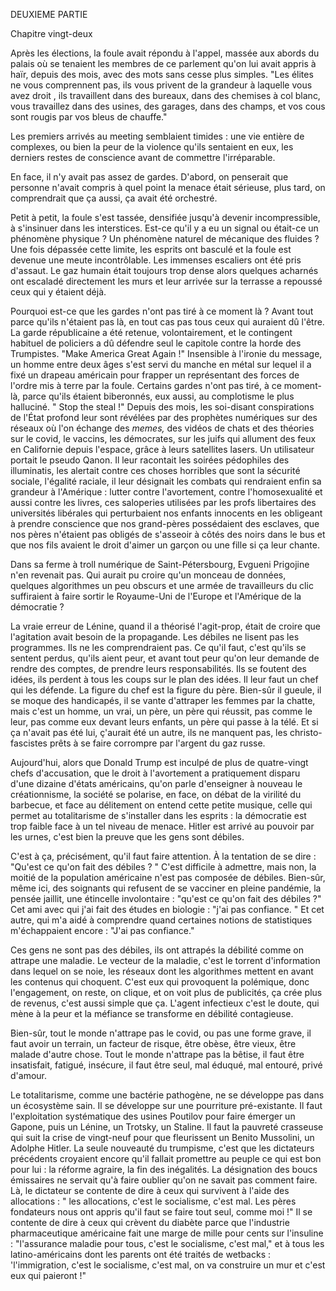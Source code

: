 DEUXIEME PARTIE

Chapitre vingt-deux

Après les élections, la foule avait répondu à l'appel, massée aux abords du palais où se tenaient les membres de ce parlement qu'on lui avait appris à haïr, depuis des mois, avec des mots sans cesse plus simples. "Les élites ne vous comprennent pas, ils vous privent de la grandeur à laquelle vous avez droit , ils travaillent dans des bureaux, dans des chemises à col blanc, vous travaillez dans des usines, des garages, dans des champs, et vos cous sont rougis par vos bleus de chauffe."

Les premiers arrivés au meeting semblaient timides : une vie entière de complexes, ou bien la peur de la violence qu'ils sentaient en eux, les derniers restes de conscience avant de commettre l'irréparable. 

En face, il n'y avait pas assez de gardes. D'abord, on penserait que personne n'avait compris à quel point la menace était sérieuse, plus tard, on comprendrait que ça aussi, ça avait été orchestré. 

Petit à petit, la foule s'est tassée, densifiée jusqu'à devenir incompressible, à s'insinuer dans les interstices. Est-ce qu'il y a eu un signal ou était-ce un phénomène physique ? Un phénomène naturel de mécanique des fluides ? Une fois dépassée cette limite, les esprits ont basculé et la foule est devenue une meute incontrôlable. Les immenses escaliers ont été pris d'assaut. Le gaz humain était toujours trop dense alors quelques acharnés ont escaladé directement les murs et leur arrivée sur la terrasse a repoussé ceux qui y étaient déjà. 

Pourquoi est-ce que les gardes n'ont pas tiré à ce moment là ? Avant tout parce qu'ils n'étaient pas là, en tout cas pas tous ceux qui auraient dû l'être. La garde républicaine a été retenue, volontairement, et le contingent habituel de policiers a dû défendre seul le capitole contre la horde des Trumpistes. "Make America Great Again !" 
Insensible à l'ironie du message, un homme entre deux âges s'est servi du manche en métal sur lequel il a fixé un drapeau américain pour frapper un représentant des forces de l'ordre mis à terre par la foule. 
Certains gardes n'ont pas tiré, à ce moment-là, parce qu'ils étaient biberonnés, eux aussi, au complotisme le plus halluciné. " Stop the steal !" Depuis des mois, les soi-disant conspirations de l'État profond leur sont révélées par des prophètes numériques sur des réseaux où l'on échange des *memes,* des vidéos de chats et des théories sur le covid, le vaccins, les démocrates, sur les juifs qui allument des feux en Californie depuis l'espace, grâce à leurs satellites lasers. Un utilisateur portait le pseudo Qanon. Il leur racontait les soirées pédophiles des illuminatis, les alertait contre ces choses horribles que sont la sécurité sociale, l'égalité raciale, il leur désignait les combats qui rendraient enfin sa grandeur à l'Amérique : lutter contre l'avortement, contre l'homosexualité et aussi contre les livres, ces saloperies utilisées par les profs libertaires des universités libérales qui perturbaient nos enfants innocents en les obligeant à prendre conscience que nos grand-pères possédaient des esclaves, que nos pères n'étaient pas obligés de s'asseoir à côtés des noirs dans le bus et que nos fils avaient le droit d'aimer un garçon ou une fille si ça leur chante. 

Dans sa ferme à troll numérique de Saint-Pétersbourg, Evgueni Prigojine n'en revenait pas. Qui aurait pu croire qu'un monceau de données, quelques algorithmes un peu obscurs et une armée de travailleurs du clic suffiraient à faire sortir le Royaume-Uni de l'Europe et l'Amérique de la démocratie ?

La vraie erreur de Lénine, quand il a théorisé l'agit-prop, était de croire que l'agitation avait besoin de la propagande. Les débiles  ne lisent pas les programmes. Ils ne les comprendraient pas. Ce qu'il faut, c'est qu'ils se sentent perdus, qu'ils aient peur, et avant tout peur qu'on leur demande de rendre des comptes, de prendre leurs responsabilités. Ils se foutent des idées, ils perdent à tous les coups sur le plan des idées. Il leur faut un chef qui les défende. La figure du chef est la figure du père. 
Bien-sûr il gueule, il se moque des handicapés, il se vante d'attraper les femmes par la chatte, mais c'est un homme, un vrai, un père, un père qui réussit, pas comme le leur, pas comme eux devant leurs enfants, un père qui passe à la télé. 
Et si ça n'avait pas été lui, ç'aurait été un autre, ils ne manquent pas, les christo-fascistes prêts à se faire corrompre par l'argent du gaz russe. 

Aujourd'hui, alors que Donald Trump est inculpé de plus de quatre-vingt chefs d'accusation, que le droit à l'avortement a pratiquement disparu d'une dizaine d'états américains, qu'on parle d'enseigner à nouveau le créationnisme, la société se polarise, en face, on débat de la virilité du barbecue, et face au délitement on entend cette petite musique, celle qui permet au totalitarisme de s'installer dans les esprits : la démocratie est trop faible face à un tel niveau de menace. Hitler est arrivé au pouvoir par les urnes, c'est bien la preuve que les gens sont débiles. 

C'est à ça, précisément, qu'il faut faire attention. À la tentation de se dire : "Qu'est ce qu'on fait des débiles ? "
C'est difficile à admettre, mais non, la moitié de la population américaine n'est pas composée de débiles. Bien-sûr, même ici, des soignants qui refusent de se vacciner en pleine pandémie, la pensée jaillit, une étincelle involontaire : "qu'est ce qu'on fait des débiles ?" Cet ami avec qui j'ai fait des études en biologie : "j'ai pas confiance. " Et cet autre, qui m'a aidé à comprendre quand certaines notions de statistiques m'échappaient encore : "J'ai pas confiance."

Ces gens ne sont pas des débiles, ils ont attrapés la débilité comme on attrape une maladie. Le vecteur de la maladie, c'est le torrent d'information dans lequel on se noie, les réseaux dont les algorithmes mettent en avant les contenus qui choquent. C'est eux qui provoquent la polémique, donc l'engagement, on reste, on clique, et on voit plus de publicités, ça crée plus de revenus, c'est aussi simple que ça. L'agent infectieux c'est le doute, qui mène à la peur et la méfiance se transforme en débilité contagieuse. 

Bien-sûr, tout le monde n'attrape pas le covid, ou pas une forme grave, il faut avoir un terrain, un facteur de risque, être obèse, être vieux, être malade d'autre chose. Tout le monde n'attrape pas la bêtise, il faut être insatisfait, fatigué, insécure, il faut être seul, mal éduqué, mal entouré, privé d'amour. 

Le totalitarisme, comme une bactérie pathogène, ne se développe pas dans un écosystème sain. Il se développe sur une pourriture pré-existante. Il faut l'exploitation systématique des usines Poutilov pour faire émerger un Gapone, puis un Lénine, un Trotsky, un Staline. Il faut la pauvreté crasseuse qui suit la crise de vingt-neuf pour que fleurissent un Benito Mussolini, un Adolphe Hitler. 
La seule nouveauté du trumpisme, c'est que les dictateurs précédents croyaient encore qu'il fallait promettre au peuple ce qui est bon pour lui : la réforme agraire, la fin des inégalités. La désignation des boucs émissaires ne servait qu'à faire oublier qu'on ne savait pas comment faire. Là, le dictateur se contente de dire à ceux qui survivent à l'aide des allocations : " les allocations, c'est le socialisme, c'est mal. Les pères fondateurs nous ont appris qu'il faut se faire tout seul, comme moi !"
Il se contente de dire à ceux qui crèvent du diabète parce que l'industrie pharmaceutique américaine fait une marge de mille pour cents sur l'insuline : "l'assurance maladie pour tous, c'est le socialisme, c'est mal," et à tous les latino-américains dont les parents ont été traités de wetbacks : 'l'immigration, c'est le socialisme, c'est mal, on va construire un mur et c'est eux qui paieront !"

